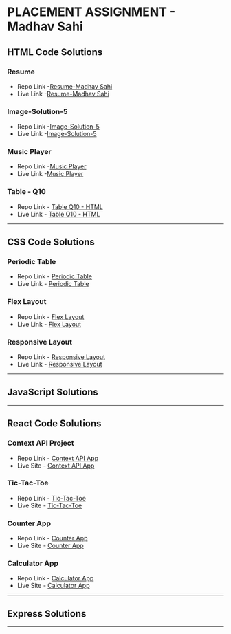 # PLACEMENT ASSIGNMENT - Madhav Sahi

## HTML Code Solutions

### Resume

- Repo Link -[Resume-Madhav Sahi](https://github.com/MadhavSahi/FullStack-JavaScript-2022-23/tree/main/PlacementAssignment_MadhavSahi/HTML-Solutions/resume-html "Repo Link")
- Live Link -[Resume-Madhav Sahi](https://html-only-resume-madhavsahi.netlify.app/ "Live Link")

### Image-Solution-5

- Repo Link -[Image-Solution-5](https://github.com/MadhavSahi/FullStack-JavaScript-2022-23/tree/main/PlacementAssignment_MadhavSahi/HTML-Solutions/image-Q5-html "Repo Link")
- Live Link -[Image-Solution-5](https://image-solution-5-html-madhavsahi.netlify.app/ "Live Link")

### Music Player

- Repo Link -[Music Player](https://github.com/MadhavSahi/FullStack-JavaScript-2022-23/tree/main/PlacementAssignment_MadhavSahi/HTML-Solutions/music-player-html "Repo Link")
- Live Link -[Music Player](https://music-player-html-madhavsahi.netlify.app/ "Live Link")

### Table - Q10

- Repo Link - [Table Q10 - HTML](https://github.com/MadhavSahi/FullStack-JavaScript-2022-23/tree/main/PlacementAssignment_MadhavSahi/HTML-Solutions/table-Q10-html "Repo Link")
- Live Link - [Table Q10 - HTML](https://table-html-madhavsahi.netlify.app/ "Live Link")

<hr>

## CSS Code Solutions

### Periodic Table

- Repo Link - [Periodic Table](https://github.com/MadhavSahi/FullStack-JavaScript-2022-23/tree/main/PlacementAssignment_MadhavSahi/CSS-Solutions/periodic_table-css "Repo Link")
- Live Link - [Periodic Table](https://periodic-table-css-madhavsahi.netlify.app/ "Live Link")
### Flex Layout

- Repo Link - [Flex Layout](https://github.com/MadhavSahi/FullStack-JavaScript-2022-23/tree/main/PlacementAssignment_MadhavSahi/CSS-Solutions/flex_layout-css "Repo Link")
- Live Link - [Flex Layout](https://flex-layout-css-madhavsahi.netlify.app/ "Live Link")
### Responsive Layout

- Repo Link - [Responsive Layout](https://github.com/MadhavSahi/FullStack-JavaScript-2022-23/tree/main/PlacementAssignment_MadhavSahi/CSS-Solutions/responsive_layout-css "Repo Link")
- Live Link - [Responsive Layout](https://responsive-layout-css-madhavsahi.netlify.app/ "Live Link")

<hr>

## JavaScript Solutions

<hr>

## React Code Solutions

### Context API Project

- Repo Link - [Context API App](https://github.com/MadhavSahi/FullStack-JavaScript-2022-23/tree/main/PlacementAssignment_MadhavSahi/React-Solutions/context_api-react "Repo Link")
- Live Site - [Context API App](https://context-api-react-madhavsahi.netlify.app/ "Live Link")
### Tic-Tac-Toe

- Repo Link - [Tic-Tac-Toe](https://github.com/MadhavSahi/FullStack-JavaScript-2022-23/tree/main/PlacementAssignment_MadhavSahi/React-Solutions/tic-tac-toe-react "Repo Link")
- Live Site - [Tic-Tac-Toe](https://tic-tac-toe-reactjs-madhavsahi.netlify.app/ "Live Link")

### Counter App

- Repo Link - [Counter App](https://github.com/MadhavSahi/FullStack-JavaScript-2022-23/tree/main/PlacementAssignment_MadhavSahi/React-Solutions/counter-react "Repo Link")
- Live Site - [Counter App](https://counterapp-reactjs-madhavsahi.netlify.app/ "Live Link")

### Calculator App

- Repo Link - [Calculator App](https://github.com/MadhavSahi/FullStack-JavaScript-2022-23/tree/main/PlacementAssignment_MadhavSahi/React-Solutions/calculator-react "Repo Link")
- Live Site - [Calculator App](https://calculator-react-madhavsahi.netlify.app/ "Live Link")

<hr>

## Express Solutions

<hr>

